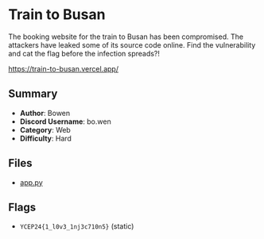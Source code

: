 # Train to Busan

The booking website for the train to Busan has been
compromised. The attackers have leaked some of its
source code online. Find the vulnerability and cat
the flag before the infection spreads?!

https://train-to-busan.vercel.app/

## Summary

- **Author**: Bowen
- **Discord Username**: bo.wen
- **Category**: Web
- **Difficulty**: Hard

## Files

- [app.py](dist/app.py)

## Flags

- `YCEP24{1_l0v3_1nj3c710n5}` (static)

